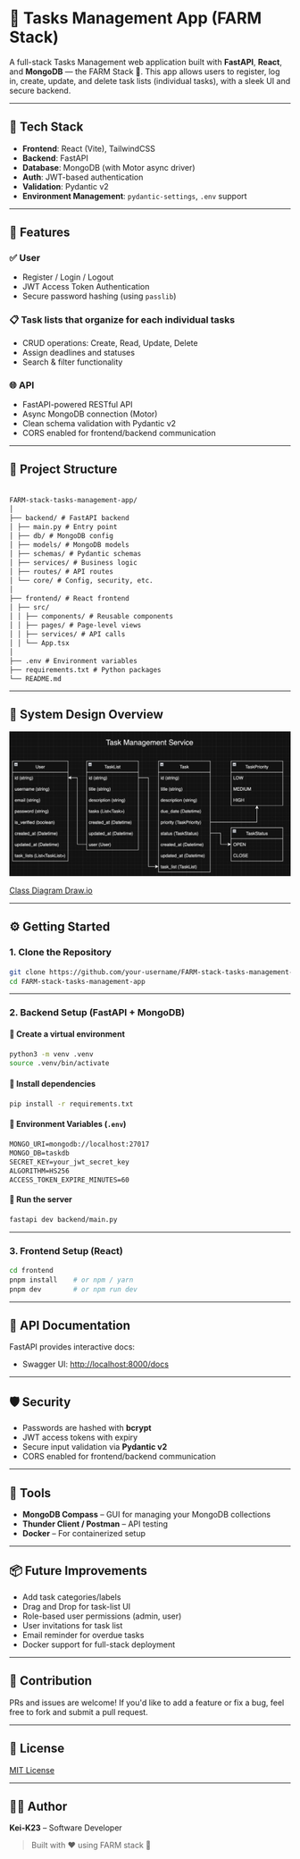 # 📝 Tasks Management App (FARM Stack)

A full-stack Tasks Management web application built with **FastAPI**, **React**, and **MongoDB** — the FARM Stack 🚜. This app allows users to register, log in, create, update, and delete task lists (individual tasks), with a sleek UI and secure backend.

---

## 🧱 Tech Stack

- **Frontend**: React (Vite), TailwindCSS
- **Backend**: FastAPI
- **Database**: MongoDB (with Motor async driver)
- **Auth**: JWT-based authentication
- **Validation**: Pydantic v2
- **Environment Management**: `pydantic-settings`, `.env` support

---

## 🚀 Features

### ✅ User

- Register / Login / Logout
- JWT Access Token Authentication
- Secure password hashing (using `passlib`)

### 📋 Task lists that organize for each individual tasks

- CRUD operations: Create, Read, Update, Delete
- Assign deadlines and statuses
- Search & filter functionality

### 🌐 API

- FastAPI-powered RESTful API
- Async MongoDB connection (Motor)
- Clean schema validation with Pydantic v2
- CORS enabled for frontend/backend communication

---

## 📁 Project Structure

```

FARM-stack-tasks-management-app/
│
├── backend/ # FastAPI backend
│ ├── main.py # Entry point
│ ├── db/ # MongoDB config
│ ├── models/ # MongoDB models
│ ├── schemas/ # Pydantic schemas
│ ├── services/ # Business logic
│ ├── routes/ # API routes
│ └── core/ # Config, security, etc.
│
├── frontend/ # React frontend
│ ├── src/
│ │ ├── components/ # Reusable components
│ │ ├── pages/ # Page-level views
│ │ ├── services/ # API calls
│ │ └── App.tsx
│
├── .env # Environment variables
├── requirements.txt # Python packages
└── README.md

```

---

## 📁 System Design Overview

![class_diagram](/docs/class_diagram.png)

[Class Diagram Draw.io](/docs/Task_Management_Service.drawio)

---

## ⚙️ Getting Started

### 1. Clone the Repository

```bash
git clone https://github.com/your-username/FARM-stack-tasks-management-app.git
cd FARM-stack-tasks-management-app
```

---

### 2. Backend Setup (FastAPI + MongoDB)

#### 🔹 Create a virtual environment

```bash
python3 -m venv .venv
source .venv/bin/activate
```

#### 🔹 Install dependencies

```bash
pip install -r requirements.txt
```

#### 🔹 Environment Variables (`.env`)

```env
MONGO_URI=mongodb://localhost:27017
MONGO_DB=taskdb
SECRET_KEY=your_jwt_secret_key
ALGORITHM=HS256
ACCESS_TOKEN_EXPIRE_MINUTES=60
```

#### 🔹 Run the server

```bash
fastapi dev backend/main.py
```

---

### 3. Frontend Setup (React)

```bash
cd frontend
pnpm install    # or npm / yarn
pnpm dev        # or npm run dev
```

---

## 🧪 API Documentation

FastAPI provides interactive docs:

- Swagger UI: [http://localhost:8000/docs](http://localhost:8000/docs)

---

## 🛡 Security

- Passwords are hashed with **bcrypt**
- JWT access tokens with expiry
- Secure input validation via **Pydantic v2**
- CORS enabled for frontend/backend communication

---

## 🧰 Tools

- **MongoDB Compass** – GUI for managing your MongoDB collections
- **Thunder Client / Postman** – API testing
- **Docker** – For containerized setup

---

## 📦 Future Improvements

- Add task categories/labels
- Drag and Drop for task-list UI
- Role-based user permissions (admin, user)
- User invitations for task list
- Email reminder for overdue tasks
- Docker support for full-stack deployment

---

## 🤝 Contribution

PRs and issues are welcome! If you'd like to add a feature or fix a bug, feel free to fork and submit a pull request.

---

## 📄 License

[MIT License](LICENSE)

---

## 👨‍💻 Author

**Kei-K23** – Software Developer

> Built with ❤️ using FARM stack 🚜
